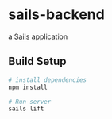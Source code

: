# sails-backend

a [Sails](http://sailsjs.org) application

## Build Setup

``` bash
# install dependencies
npm install

# Run server
sails lift



```